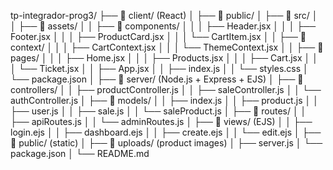 tp-integrador-prog3/
├── 📁 client/ (React)
│   ├── 📁 public/
│   ├── 📁 src/
│   │   ├── 📁 assets/
│   │   ├── 📁 components/
│   │   │   ├── Header.jsx
│   │   │   ├── Footer.jsx
│   │   │   ├── ProductCard.jsx
│   │   │   └── CartItem.jsx
│   │   ├── 📁 context/
│   │   │   ├── CartContext.jsx
│   │   │   └── ThemeContext.jsx
│   │   ├── 📁 pages/
│   │   │   ├── Home.jsx
│   │   │   ├── Products.jsx
│   │   │   ├── Cart.jsx
│   │   │   └── Ticket.jsx
│   │   ├── App.jsx
│   │   ├── index.js
│   │   └── styles.css
│   └── package.json
│
├── 📁 server/ (Node.js + Express + EJS)
│   ├── 📁 controllers/
│   │   ├── productController.js
│   │   ├── saleController.js
│   │   └── authController.js
│   ├── 📁 models/
│   │   ├── index.js
│   │   ├── product.js
│   │   ├── user.js
│   │   ├── sale.js
│   │   └── saleProduct.js
│   ├── 📁 routes/
│   │   ├── apiRoutes.js
│   │   └── adminRoutes.js
│   ├── 📁 views/ (EJS)
│   │   ├── login.ejs
│   │   ├── dashboard.ejs
│   │   ├── create.ejs
│   │   └── edit.ejs
│   ├── 📁 public/ (static)
│   ├── 📁 uploads/ (product images)
│   ├── server.js
│   └── package.json
│
└── README.md
